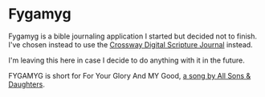 # Fygamyg

Fygamyg is a bible journaling application I started but decided not to finish. I've chosen instead to use the [Crossway Digital Scripture Journal](https://www.crossway.org/digitalscripturejournal) instead.

I'm leaving this here in case I decide to do anything with it in the future.

FYGAMYG is short for For Your Glory And MY Good, [a song by All Sons & Daughters](https://www.youtube.com/watch?v=fWn1K7A9jnA).
